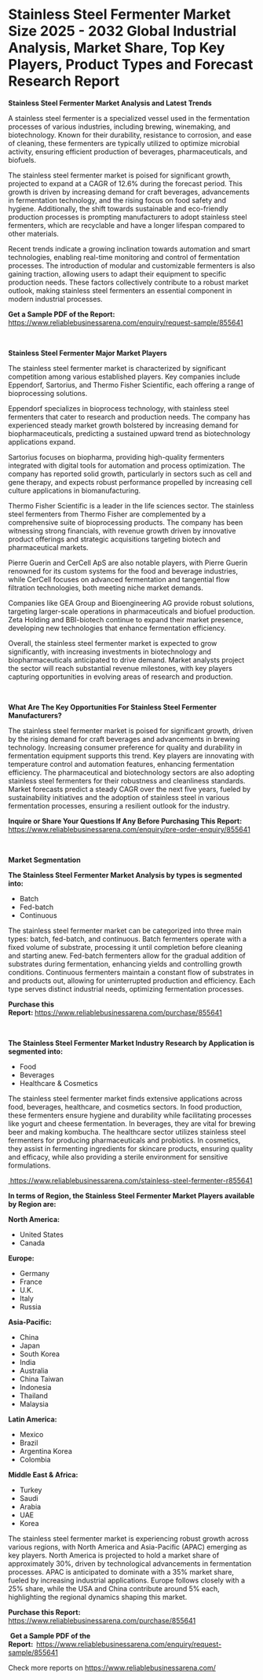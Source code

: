 <p><h1>Stainless Steel Fermenter Market Size 2025 - 2032 Global Industrial Analysis, Market Share, Top Key Players, Product Types and Forecast Research Report</h1></p><p><strong>Stainless Steel Fermenter Market Analysis and Latest Trends</strong></p>
<p><p>A stainless steel fermenter is a specialized vessel used in the fermentation processes of various industries, including brewing, winemaking, and biotechnology. Known for their durability, resistance to corrosion, and ease of cleaning, these fermenters are typically utilized to optimize microbial activity, ensuring efficient production of beverages, pharmaceuticals, and biofuels.</p><p>The stainless steel fermenter market is poised for significant growth, projected to expand at a CAGR of 12.6% during the forecast period. This growth is driven by increasing demand for craft beverages, advancements in fermentation technology, and the rising focus on food safety and hygiene. Additionally, the shift towards sustainable and eco-friendly production processes is prompting manufacturers to adopt stainless steel fermenters, which are recyclable and have a longer lifespan compared to other materials.</p><p>Recent trends indicate a growing inclination towards automation and smart technologies, enabling real-time monitoring and control of fermentation processes. The introduction of modular and customizable fermenters is also gaining traction, allowing users to adapt their equipment to specific production needs. These factors collectively contribute to a robust market outlook, making stainless steel fermenters an essential component in modern industrial processes.</p></p>
<p><strong>Get a Sample PDF of the Report:&nbsp;</strong> <a href="https://www.reliablebusinessarena.com/enquiry/request-sample/855641?utm_campaign=3014&utm_medium=2&utm_source=Github&utm_content=ia&utm_term=09042025&utm_id=stainless-steel-fermenter">https://www.reliablebusinessarena.com/enquiry/request-sample/855641</a></p>
<p>&nbsp;</p>
<p><strong>Stainless Steel Fermenter Major Market Players</strong></p>
<p><p>The stainless steel fermenter market is characterized by significant competition among various established players. Key companies include Eppendorf, Sartorius, and Thermo Fisher Scientific, each offering a range of bioprocessing solutions.</p><p>Eppendorf specializes in bioprocess technology, with stainless steel fermenters that cater to research and production needs. The company has experienced steady market growth bolstered by increasing demand for biopharmaceuticals, predicting a sustained upward trend as biotechnology applications expand.</p><p>Sartorius focuses on biopharma, providing high-quality fermenters integrated with digital tools for automation and process optimization. The company has reported solid growth, particularly in sectors such as cell and gene therapy, and expects robust performance propelled by increasing cell culture applications in biomanufacturing.</p><p>Thermo Fisher Scientific is a leader in the life sciences sector. The stainless steel fermenters from Thermo Fisher are complemented by a comprehensive suite of bioprocessing products. The company has been witnessing strong financials, with revenue growth driven by innovative product offerings and strategic acquisitions targeting biotech and pharmaceutical markets.</p><p>Pierre Guerin and CerCell ApS are also notable players, with Pierre Guerin renowned for its custom systems for the food and beverage industries, while CerCell focuses on advanced fermentation and tangential flow filtration technologies, both meeting niche market demands.</p><p>Companies like GEA Group and Bioengineering AG provide robust solutions, targeting larger-scale operations in pharmaceuticals and biofuel production. Zeta Holding and BBI-biotech continue to expand their market presence, developing new technologies that enhance fermentation efficiency.</p><p>Overall, the stainless steel fermenter market is expected to grow significantly, with increasing investments in biotechnology and biopharmaceuticals anticipated to drive demand. Market analysts project the sector will reach substantial revenue milestones, with key players capturing opportunities in evolving areas of research and production.</p></p>
<p>&nbsp;</p>
<p><strong>What Are The Key Opportunities For Stainless Steel Fermenter Manufacturers?</strong></p>
<p><p>The stainless steel fermenter market is poised for significant growth, driven by the rising demand for craft beverages and advancements in brewing technology. Increasing consumer preference for quality and durability in fermentation equipment supports this trend. Key players are innovating with temperature control and automation features, enhancing fermentation efficiency. The pharmaceutical and biotechnology sectors are also adopting stainless steel fermenters for their robustness and cleanliness standards. Market forecasts predict a steady CAGR over the next five years, fueled by sustainability initiatives and the adoption of stainless steel in various fermentation processes, ensuring a resilient outlook for the industry.</p></p>
<p><strong>Inquire or Share Your Questions If Any Before Purchasing This Report:</strong> <a href="https://www.reliablebusinessarena.com/enquiry/pre-order-enquiry/855641?utm_campaign=3014&utm_medium=2&utm_source=Github&utm_content=ia&utm_term=09042025&utm_id=stainless-steel-fermenter">https://www.reliablebusinessarena.com/enquiry/pre-order-enquiry/855641</a></p>
<p>&nbsp;</p>
<p><strong>Market Segmentation</strong></p>
<p><strong>The Stainless Steel Fermenter Market Analysis by types is segmented into:</strong></p>
<p><ul><li>Batch</li><li>Fed-batch</li><li>Continuous</li></ul></p>
<p><p>The stainless steel fermenter market can be categorized into three main types: batch, fed-batch, and continuous. Batch fermenters operate with a fixed volume of substrate, processing it until completion before cleaning and starting anew. Fed-batch fermenters allow for the gradual addition of substrates during fermentation, enhancing yields and controlling growth conditions. Continuous fermenters maintain a constant flow of substrates in and products out, allowing for uninterrupted production and efficiency. Each type serves distinct industrial needs, optimizing fermentation processes.</p></p>
<p><strong>Purchase this Report:&nbsp;</strong><a href="https://www.reliablebusinessarena.com/purchase/855641?utm_campaign=3014&utm_medium=2&utm_source=Github&utm_content=ia&utm_term=09042025&utm_id=stainless-steel-fermenter">https://www.reliablebusinessarena.com/purchase/855641</a></p>
<p>&nbsp;</p>
<p><strong>The Stainless Steel Fermenter Market Industry Research by Application is segmented into:</strong></p>
<p><ul><li>Food</li><li>Beverages</li><li>Healthcare & Cosmetics</li></ul></p>
<p><p>The stainless steel fermenter market finds extensive applications across food, beverages, healthcare, and cosmetics sectors. In food production, these fermenters ensure hygiene and durability while facilitating processes like yogurt and cheese fermentation. In beverages, they are vital for brewing beer and making kombucha. The healthcare sector utilizes stainless steel fermenters for producing pharmaceuticals and probiotics. In cosmetics, they assist in fermenting ingredients for skincare products, ensuring quality and efficacy, while also providing a sterile environment for sensitive formulations.</p></p>
<p><a href="https://www.reliablebusinessarena.com/stainless-steel-fermenter-r855641?utm_campaign=3014&utm_medium=2&utm_source=Github&utm_content=ia&utm_term=09042025&utm_id=stainless-steel-fermenter">&nbsp;https://www.reliablebusinessarena.com/stainless-steel-fermenter-r855641</a></p>
<p><strong>In terms of Region, the Stainless Steel Fermenter Market Players available by Region are:</strong></p>
<p>
    <p> <strong> North America: </strong>
        <ul>
            <li>United States</li>
            <li>Canada</li>
        </ul>
        </p> 
    <p> <strong> Europe: </strong>
        <ul>
            <li>Germany</li>
            <li>France</li>
            <li>U.K.</li>
            <li>Italy</li>
            <li>Russia</li>
        </ul>
        </p> 
    <p> <strong> Asia-Pacific: </strong>
        <ul>
            <li>China</li>
            <li>Japan</li>
            <li>South Korea</li>
            <li>India</li>
            <li>Australia</li>
            <li>China Taiwan</li>
            <li>Indonesia</li>
            <li>Thailand</li>
            <li>Malaysia</li>
        </ul>
        </p> 
    <p> <strong> Latin America: </strong>
        <ul>
            <li>Mexico</li>
            <li>Brazil</li>
            <li>Argentina Korea</li>
            <li>Colombia</li>
        </ul>
        </p> 
    <p> <strong> Middle East & Africa: </strong>
        <ul>
            <li>Turkey</li>
            <li>Saudi</li>
            <li>Arabia</li>
            <li>UAE</li>
            <li>Korea</li>
        </ul>
    </p>
    </p>
<p><p>The stainless steel fermenter market is experiencing robust growth across various regions, with North America and Asia-Pacific (APAC) emerging as key players. North America is projected to hold a market share of approximately 30%, driven by technological advancements in fermentation processes. APAC is anticipated to dominate with a 35% market share, fueled by increasing industrial applications. Europe follows closely with a 25% share, while the USA and China contribute around 5% each, highlighting the regional dynamics shaping this market.</p></p>
<p><strong>Purchase this Report: </strong><a href="https://www.reliablebusinessarena.com/purchase/855641?utm_campaign=3014&utm_medium=2&utm_source=Github&utm_content=ia&utm_term=09042025&utm_id=stainless-steel-fermenter">https://www.reliablebusinessarena.com/purchase/855641</a></p>
<p>&nbsp;<strong>Get a Sample PDF of the Report:&nbsp;&nbsp;</strong><a href="https://www.reliablebusinessarena.com/enquiry/request-sample/855641?utm_campaign=3014&utm_medium=2&utm_source=Github&utm_content=ia&utm_term=09042025&utm_id=stainless-steel-fermenter">https://www.reliablebusinessarena.com/enquiry/request-sample/855641</a></p>
<p><strong></strong></p>
<p>Check more reports on <a href="https://www.reliablebusinessarena.com/?utm_campaign=3014&utm_medium=2&utm_source=Github&utm_content=ia&utm_term=09042025&utm_id=stainless-steel-fermenter">https://www.reliablebusinessarena.com/</a></p>